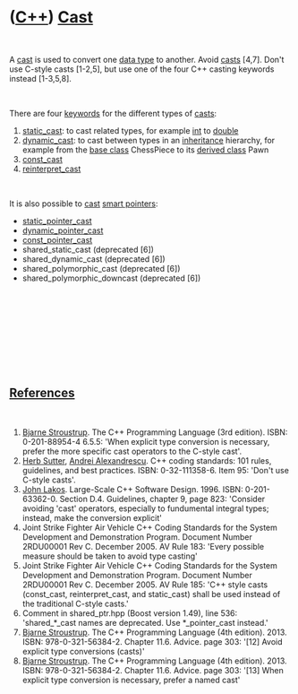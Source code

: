 



 

 

 

 

 

([C++](Cpp.md)) [Cast](CppCast.md)
====================================

 

A [cast](CppCast.md) is used to convert one [data
type](CppDataType.md) to another. Avoid [casts](CppCast.md) \[4,7\].
Don't use C-style casts \[1-2,5\], but use one of the four C++ casting
keywords instead \[1-3,5,8\].

 

There are four [keywords](CppKeyword.md) for the different types of
[casts](CppCast.md):

1.  [static\_cast](CppStatic_cast.md): to cast related types, for
    example [int](CppInt.md) to [double](CppDouble.md)
2.  [dynamic\_cast](CppDynamic_cast.md): to cast between types in an
    [inheritance](CppInheritance.md) hierarchy, for example from the
    [base class](CppBaseClass.md) ChessPiece to its [derived
    class](CppDerivedClass.md) Pawn
3.  [const\_cast](CppConst_cast.md)
4.  [reinterpret\_cast](CppReinterpret_cast.md)

 

It is also possible to [cast](CppCast.md) [smart
pointers](CppSmartPointer.md):

-   [static\_pointer\_cast](CppStatic_pointer_cast.md)
-   [dynamic\_pointer\_cast](CppDynamic_pointer_cast.md)
-   [const\_pointer\_cast](CppConst_pointer_cast.md)
-   shared\_static\_cast (deprecated \[6\])
-   shared\_dynamic\_cast (deprecated \[6\])
-   shared\_polymorphic\_cast (deprecated \[6\])
-   shared\_polymorphic\_downcast (deprecated \[6\])

 

 

 

 

 

[References](CppReferences.md)
-------------------------------

 

1.  [Bjarne Stroustrup](CppBjarneStroustrup.md). The C++ Programming
    Language (3rd edition). ISBN: 0-201-88954-4 6.5.5: 'When explicit
    type conversion is necessary, prefer the more specific cast
    operators to the C-style cast'.
2.  [Herb Sutter](CppHerbSutter.md), [Andrei
    Alexandrescu](CppAndreiAlexandrescu.md). C++ coding standards: 101
    rules, guidelines, and best practices. ISBN: 0-32-111358-6. Item 95:
    'Don't use C-style casts'.
3.  [John Lakos](CppJohnLakos.md). Large-Scale C++ Software Design.
    1996. ISBN: 0-201-63362-0. Section D.4. Guidelines, chapter 9, page
    823: 'Consider avoiding 'cast' operators, especially to fundumental
    integral types; instead, make the conversion explicit'
4.  Joint Strike Fighter Air Vehicle C++ Coding Standards for the System
    Development and Demonstration Program. Document Number 2RDU00001
    Rev C. December 2005. AV Rule 183: 'Every possible measure should be
    taken to avoid type casting'
5.  Joint Strike Fighter Air Vehicle C++ Coding Standards for the System
    Development and Demonstration Program. Document Number 2RDU00001
    Rev C. December 2005. AV Rule 185: 'C++ style casts (const\_cast,
    reinterpret\_cast, and static\_cast) shall be used instead of the
    traditional C-style casts.'
6.  Comment in shared\_ptr.hpp (Boost version 1.49), line 536:
    'shared\_\*\_cast names are deprecated. Use \*\_pointer\_cast
    instead.'
7.  [Bjarne Stroustrup](CppBjarneStroustrup.md). The C++ Programming
    Language (4th edition). 2013. ISBN: 978-0-321-56384-2. Chapter 11.6.
    Advice. page 303: '\[12\] Avoid explicit type conversions (casts)'
8.  [Bjarne Stroustrup](CppBjarneStroustrup.md). The C++ Programming
    Language (4th edition). 2013. ISBN: 978-0-321-56384-2. Chapter 11.6.
    Advice. page 303: '\[13\] When explicit type conversion is
    necessary, prefer a named cast'

 

 

 

 

 





 



